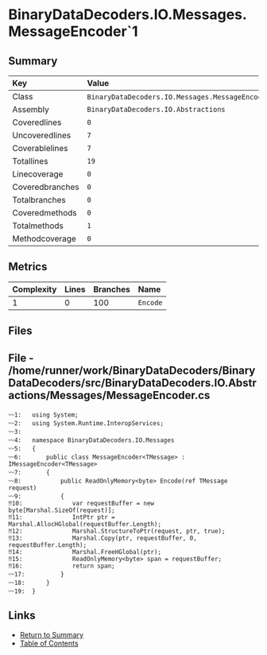 ﻿# BinaryDataDecoders.IO.Messages.MessageEncoder`1

## Summary

| Key             | Value                                             |
| :-------------- | :------------------------------------------------ |
| Class           | `BinaryDataDecoders.IO.Messages.MessageEncoder`1` |
| Assembly        | `BinaryDataDecoders.IO.Abstractions`              |
| Coveredlines    | `0`                                               |
| Uncoveredlines  | `7`                                               |
| Coverablelines  | `7`                                               |
| Totallines      | `19`                                              |
| Linecoverage    | `0`                                               |
| Coveredbranches | `0`                                               |
| Totalbranches   | `0`                                               |
| Coveredmethods  | `0`                                               |
| Totalmethods    | `1`                                               |
| Methodcoverage  | `0`                                               |

## Metrics

| Complexity | Lines | Branches | Name     |
| :--------- | :---- | :------- | :------- |
| 1          | 0     | 100      | `Encode` |

## Files

## File - /home/runner/work/BinaryDataDecoders/BinaryDataDecoders/src/BinaryDataDecoders.IO.Abstractions/Messages/MessageEncoder.cs

```CSharp
〰1:   using System;
〰2:   using System.Runtime.InteropServices;
〰3:   
〰4:   namespace BinaryDataDecoders.IO.Messages
〰5:   {
〰6:       public class MessageEncoder<TMessage> : IMessageEncoder<TMessage>
〰7:       {
〰8:           public ReadOnlyMemory<byte> Encode(ref TMessage request)
〰9:           {
‼10:              var requestBuffer = new byte[Marshal.SizeOf(request)];
‼11:              IntPtr ptr = Marshal.AllocHGlobal(requestBuffer.Length);
‼12:              Marshal.StructureToPtr(request, ptr, true);
‼13:              Marshal.Copy(ptr, requestBuffer, 0, requestBuffer.Length);
‼14:              Marshal.FreeHGlobal(ptr);
‼15:              ReadOnlyMemory<byte> span = requestBuffer;
‼16:              return span;
〰17:          }
〰18:      }
〰19:  }
```

## Links

* [Return to Summary](Summary.md)
* [Table of Contents](../TOC.md)

